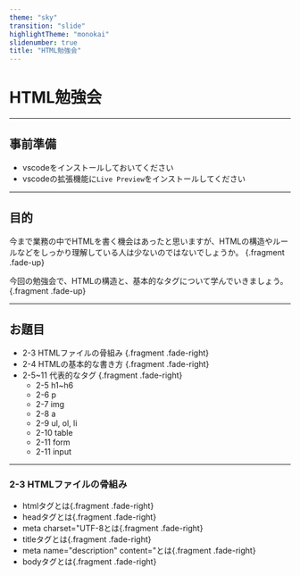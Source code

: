 ```yaml
---
theme: "sky"
transition: "slide"
highlightTheme: "monokai"
slidenumber: true
title: "HTML勉強会"
---
```


# HTML勉強会

---

## 事前準備

- vscodeをインストールしておいてください
- vscodeの拡張機能に`Live Preview`をインストールしてください

---

## 目的

今まで業務の中でHTMLを書く機会はあったと思いますが、HTMLの構造やルールなどをしっかり理解している人は少ないのではないでしょうか。 {.fragment .fade-up}

今回の勉強会で、HTMLの構造と、基本的なタグについて学んでいきましょう。{.fragment .fade-up}

---

## お題目

- 2-3 HTMLファイルの骨組み {.fragment .fade-right}
- 2-4 HTMLの基本的な書き方 {.fragment .fade-right}
- 2-5~11 代表的なタグ {.fragment .fade-right}
  - 2-5 h1~h6
  - 2-6 p
  - 2-7 img
  - 2-8 a
  - 2-9 ul, ol, li
  - 2-10 table
  - 2-11 form
  - 2-11 input

---

### 2-3 HTMLファイルの骨組み

- htmlタグとは{.fragment .fade-right}
- headタグとは{.fragment .fade-right}
- meta charset="UTF-8とは{.fragment .fade-right}
- titleタグとは{.fragment .fade-right}
- meta name="description" content="とは{.fragment .fade-right}
- bodyタグとは{.fragment .fade-right}
